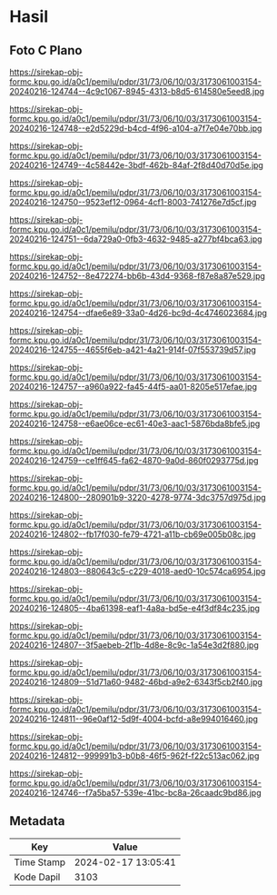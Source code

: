 # Hasil

## Foto C Plano

https://sirekap-obj-formc.kpu.go.id/a0c1/pemilu/pdpr/31/73/06/10/03/3173061003154-20240216-124744--4c9c1067-8945-4313-b8d5-614580e5eed8.jpg

https://sirekap-obj-formc.kpu.go.id/a0c1/pemilu/pdpr/31/73/06/10/03/3173061003154-20240216-124748--e2d5229d-b4cd-4f96-a104-a7f7e04e70bb.jpg

https://sirekap-obj-formc.kpu.go.id/a0c1/pemilu/pdpr/31/73/06/10/03/3173061003154-20240216-124749--4c58442e-3bdf-462b-84af-2f8d40d70d5e.jpg

https://sirekap-obj-formc.kpu.go.id/a0c1/pemilu/pdpr/31/73/06/10/03/3173061003154-20240216-124750--9523ef12-0964-4cf1-8003-741276e7d5cf.jpg

https://sirekap-obj-formc.kpu.go.id/a0c1/pemilu/pdpr/31/73/06/10/03/3173061003154-20240216-124751--6da729a0-0fb3-4632-9485-a277bf4bca63.jpg

https://sirekap-obj-formc.kpu.go.id/a0c1/pemilu/pdpr/31/73/06/10/03/3173061003154-20240216-124752--8e472274-bb6b-43d4-9368-f87e8a87e529.jpg

https://sirekap-obj-formc.kpu.go.id/a0c1/pemilu/pdpr/31/73/06/10/03/3173061003154-20240216-124754--dfae6e89-33a0-4d26-bc9d-4c4746023684.jpg

https://sirekap-obj-formc.kpu.go.id/a0c1/pemilu/pdpr/31/73/06/10/03/3173061003154-20240216-124755--4655f6eb-a421-4a21-914f-07f553739d57.jpg

https://sirekap-obj-formc.kpu.go.id/a0c1/pemilu/pdpr/31/73/06/10/03/3173061003154-20240216-124757--a960a922-fa45-44f5-aa01-8205e517efae.jpg

https://sirekap-obj-formc.kpu.go.id/a0c1/pemilu/pdpr/31/73/06/10/03/3173061003154-20240216-124758--e6ae06ce-ec61-40e3-aac1-5876bda8bfe5.jpg

https://sirekap-obj-formc.kpu.go.id/a0c1/pemilu/pdpr/31/73/06/10/03/3173061003154-20240216-124759--ce1ff645-fa62-4870-9a0d-860f0293775d.jpg

https://sirekap-obj-formc.kpu.go.id/a0c1/pemilu/pdpr/31/73/06/10/03/3173061003154-20240216-124800--280901b9-3220-4278-9774-3dc3757d975d.jpg

https://sirekap-obj-formc.kpu.go.id/a0c1/pemilu/pdpr/31/73/06/10/03/3173061003154-20240216-124802--fb17f030-fe79-4721-a11b-cb69e005b08c.jpg

https://sirekap-obj-formc.kpu.go.id/a0c1/pemilu/pdpr/31/73/06/10/03/3173061003154-20240216-124803--880643c5-c229-4018-aed0-10c574ca6954.jpg

https://sirekap-obj-formc.kpu.go.id/a0c1/pemilu/pdpr/31/73/06/10/03/3173061003154-20240216-124805--4ba61398-eaf1-4a8a-bd5e-e4f3df84c235.jpg

https://sirekap-obj-formc.kpu.go.id/a0c1/pemilu/pdpr/31/73/06/10/03/3173061003154-20240216-124807--3f5aebeb-2f1b-4d8e-8c9c-1a54e3d2f880.jpg

https://sirekap-obj-formc.kpu.go.id/a0c1/pemilu/pdpr/31/73/06/10/03/3173061003154-20240216-124809--51d71a60-9482-46bd-a9e2-6343f5cb2f40.jpg

https://sirekap-obj-formc.kpu.go.id/a0c1/pemilu/pdpr/31/73/06/10/03/3173061003154-20240216-124811--96e0af12-5d9f-4004-bcfd-a8e994016460.jpg

https://sirekap-obj-formc.kpu.go.id/a0c1/pemilu/pdpr/31/73/06/10/03/3173061003154-20240216-124812--999991b3-b0b8-46f5-962f-f22c513ac062.jpg

https://sirekap-obj-formc.kpu.go.id/a0c1/pemilu/pdpr/31/73/06/10/03/3173061003154-20240216-124746--f7a5ba57-539e-41bc-bc8a-26caadc9bd86.jpg


## Metadata

| Key        | Value               |
| ---------- | ------------------- |
| Time Stamp | 2024-02-17 13:05:41 |
| Kode Dapil | 3103                |



